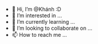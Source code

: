 - 👋 Hi, I’m @Khánh :D
- 👀 I’m interested in ...
- 🌱 I’m currently learning ...
- 💞️ I’m looking to collaborate on ...
- 📫 How to reach me ...

<!---
GKhanhs/GKhanhs is a ✨ special ✨ repository because its `README.md` (this file) appears on your GitHub profile.
You can click the Preview link to take a look at your changes.
--->
